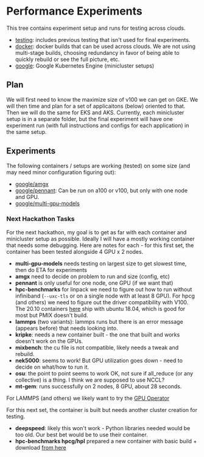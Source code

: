# Performance Experiments

This tree contains experiment setup and runs for testing across clouds.

 - [testing](testing): includes previous testing that isn't used for final experiments.
 - [docker](docker): docker builds that can be used across clouds. We are not using multi-stage builds, choosing redundancy in favor of being able to quickly rebuild or see the full picture, etc.
 - [google](google): Google Kubernetes Engine (minicluster setups)
 
## Plan

We will first need to know the maximize size of v100 we can get on GKE. We will then time and plan for a set of applicaitons (below) oriented to that. Then we will do the same for EKS and AKS. Currently, each minicluster setup is in a separate folder, but the final experiment will have one experiment run (with full instructions and configs for each application) in the same setup.
 
## Experiments

The following containers / setups are working (tested) on some size (and may need minor configuration figuring out):

 - [google/amgx](google/amgx)
 - [google/pennant](google/pennant): Can be run on a100 or v100, but only with one node and GPU.
 - [google/multi-gpu-models](google/multi-gpu-models)

### Next Hackathon Tasks

For the next hackathon, my goal is to get as far with each container and minicluster setup as possible. Ideally I will have a mostly working container that needs some debugging. Here are notes for each - for this first set, the container has been tested alongside 4 GPU x 2 nodes.

- **multi-gpu-models** needs testing on largest size to get slowest time, then do ETA for experiments
- **amgx** need to decide on problem to run and size (config, etc)
- **pennant** is only useful for one node, one GPU (if we want that)
- **hpc-benchmarks** for linpack we need to figure out how to run without infiniband (`--uxc-tls` or on a single node with at least 8 GPU). For hpcg (and others) we need to figure out the driver compatibility with V100. The 20.10 containers [here](https://catalog.ngc.nvidia.com/orgs/nvidia/containers/hpc-benchmarks/tags) ship with ubuntu 18.04, which is good for most but PMIX doesn't build.
- **lammps** (two variants): lammps runs but there is an error message (appears before) that needs looking into.
- **kripke**: needs a new container built - the one that built and works doesn't work on the GPUs.
- **mixbench**: the cu file is not compatible, likely needs a tweak and rebuild.
- **nek5000**: seems to work! But GPU utilization goes down - need to decide on what/how to run it.
- **osu**: the point to point seems to work OK, not sure if all_reduce (or any collective) is a thing. I think we are supposed to use NCCL?
- **mt-gem**: runs successfully on 2 nodes, 8 GPU, about 28 seconds.

For LAMMPS (and others) we likely want to try the [GPU Operator](https://docs.nvidia.com/datacenter/cloud-native/gpu-operator/23.9.2/google-gke.html)

For this next set, the container is built but needs another cluster creation for testing.

- **deepspeed**: likely this won't work - Python libraries needed would be too old. Our best bet would be to use their container.
- **hpc-benchmarks hpcg/hpl** prepared a new container with basic build + download [from here](https://icl.utk.edu/hpcg/software/view.html?id=280)
